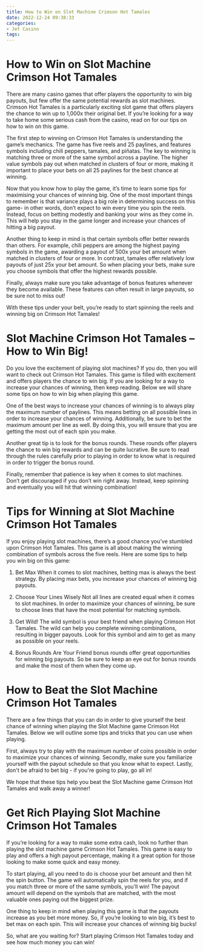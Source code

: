 ```yaml
---
title: How to Win on Slot Machine Crimson Hot Tamales 
date: 2022-12-24 09:38:33
categories:
- Jet Casino
tags:
---
```



#  How to Win on Slot Machine Crimson Hot Tamales 

There are many casino games that offer players the opportunity to win big payouts, but few offer the same potential rewards as slot machines. Crimson Hot Tamales is a particularly exciting slot game that offers players the chance to win up to 1,000x their original bet. If you’re looking for a way to take home some serious cash from the casino, read on for our tips on how to win on this game.

The first step to winning on Crimson Hot Tamales is understanding the game’s mechanics. The game has five reels and 25 paylines, and features symbols including chili peppers, tamales, and piñatas. The key to winning is matching three or more of the same symbol across a payline. The higher value symbols pay out when matched in clusters of four or more, making it important to place your bets on all 25 paylines for the best chance at winning.

Now that you know how to play the game, it’s time to learn some tips for maximising your chances of winning big. One of the most important things to remember is that variance plays a big role in determining success on this game- in other words, don’t expect to win every time you spin the reels. Instead, focus on betting modestly and banking your wins as they come in. This will help you stay in the game longer and increase your chances of hitting a big payout.

Another thing to keep in mind is that certain symbols offer better rewards than others. For example, chili peppers are among the highest paying symbols in the game, awarding a payout of 500x your bet amount when matched in clusters of four or more. In contrast, tamales offer relatively low payouts of just 25x your bet amount. So when placing your bets, make sure you choose symbols that offer the highest rewards possible.

Finally, always make sure you take advantage of bonus features whenever they become available. These features can often result in large payouts, so be sure not to miss out!

With these tips under your belt, you’re ready to start spinning the reels and winning big on Crimson Hot Tamales!

#  Slot Machine Crimson Hot Tamales – How to Win Big! 

Do you love the excitement of playing slot machines? If you do, then you will want to check out Crimson Hot Tamales. This game is filled with excitement and offers players the chance to win big. If you are looking for a way to increase your chances of winning, then keep reading. Below we will share some tips on how to win big when playing this game.

One of the best ways to increase your chances of winning is to always play the maximum number of paylines. This means betting on all possible lines in order to increase your chances of winning. Additionally, be sure to bet the maximum amount per line as well. By doing this, you will ensure that you are getting the most out of each spin you make.

Another great tip is to look for the bonus rounds. These rounds offer players the chance to win big rewards and can be quite lucrative. Be sure to read through the rules carefully prior to playing in order to know what is required in order to trigger the bonus round.

Finally, remember that patience is key when it comes to slot machines. Don’t get discouraged if you don’t win right away. Instead, keep spinning and eventually you will hit that winning combination!

#  Tips for Winning at Slot Machine Crimson Hot Tamales 

If you enjoy playing slot machines, there’s a good chance you’ve stumbled upon Crimson Hot Tamales. This game is all about making the winning combination of symbols across the five reels. Here are some tips to help you win big on this game:

1. Bet Max
When it comes to slot machines, betting max is always the best strategy. By placing max bets, you increase your chances of winning big payouts.

2. Choose Your Lines Wisely
Not all lines are created equal when it comes to slot machines. In order to maximize your chances of winning, be sure to choose lines that have the most potential for matching symbols.

3. Get Wild!
The wild symbol is your best friend when playing Crimson Hot Tamales. The wild can help you complete winning combinations, resulting in bigger payouts. Look for this symbol and aim to get as many as possible on your reels.

4. Bonus Rounds Are Your Friend
 bonus rounds offer great opportunities for winning big payouts. So be sure to keep an eye out for bonus rounds and make the most of them when they come up.

#  How to Beat the Slot Machine Crimson Hot Tamales 

There are a few things that you can do in order to give yourself the best chance of winning when playing the Slot Machine game Crimson Hot Tamales. Below we will outline some tips and tricks that you can use when playing. 

First, always try to play with the maximum number of coins possible in order to maximize your chances of winning. Secondly, make sure you familiarize yourself with the payout schedule so that you know what to expect. Lastly, don't be afraid to bet big - if you're going to play, go all in! 

We hope that these tips help you beat the Slot Machine game Crimson Hot Tamales and walk away a winner!

#  Get Rich Playing Slot Machine Crimson Hot Tamales

If you’re looking for a way to make some extra cash, look no further than playing the slot machine game Crimson Hot Tamales. This game is easy to play and offers a high payout percentage, making it a great option for those looking to make some quick and easy money.

To start playing, all you need to do is choose your bet amount and then hit the spin button. The game will automatically spin the reels for you, and if you match three or more of the same symbols, you’ll win! The payout amount will depend on the symbols that are matched, with the most valuable ones paying out the biggest prize.

One thing to keep in mind when playing this game is that the payouts increase as you bet more money. So, if you’re looking to win big, it’s best to bet max on each spin. This will increase your chances of winning big bucks!

So, what are you waiting for? Start playing Crimson Hot Tamales today and see how much money you can win!